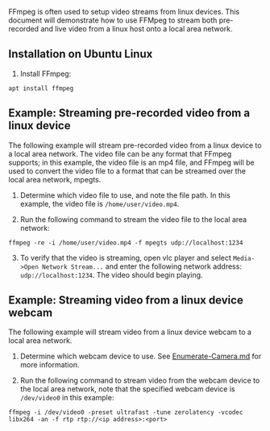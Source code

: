FFmpeg is often used to setup video streams from linux devices. This document will demonstrate how to use FFMpeg to stream both pre-recorded and live video from a linux host onto a local area network.

## Installation on Ubuntu Linux

1. Install FFmpeg:

```apt install ffmpeg```

## Example: Streaming pre-recorded video from a linux device

The following example will stream pre-recorded video from a linux device to a local area network. The video file can be any format that FFmpeg supports; in this example, the video file is an mp4 file, and FFmpeg will be used to convert the video file to a format that can be streamed over the local area network, mpegts.

1. Determine which video file to use, and note the file path.  In this example, the video file is `/home/user/video.mp4`.

2. Run the following command to stream the video file to the local area network:

```
ffmpeg -re -i /home/user/video.mp4 -f mpegts udp://localhost:1234
```

3. To verify that the video is streaming, open vlc player and select `Media->Open Network Stream...` and enter the following network address: `udp://localhost:1234`. The video should begin playing.

## Example: Streaming video from a linux device webcam 

The following example will stream video from a linux device webcam to a local area network. 

1. Determine which webcam device to use.  See [Enumerate-Camera.md](Enumerate-Camera.md) for more information.

2. Run the following command to stream video from the webcam device to the local area network, note that the specified webcam device is `/dev/video0` in this example:

```
ffmpeg -i /dev/video0 -preset ultrafast -tune zerolatency -vcodec libx264 -an -f rtp rtp://<ip address>:<port>
```